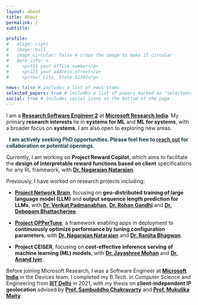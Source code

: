 ```yaml
---
layout: about
title: About
permalink: /
subtitle:

profile:
#   align: right
#   image: null
#   image_circular: false # crops the image to make it circular
#   more_info: >
#     <p>555 your office number</p>
#     <p>123 your address street</p>
#     <p>Your City, State 12345</p>

news: false # includes a list of news items
selected_papers: true # includes a list of papers marked as "selected={true}"
social: true # includes social icons at the bottom of the page
---
```


I am a **[Research Software Engineer 2](https://www.microsoft.com/en-us/research/people/karantandon)** at **[Microsoft Research India](https://www.microsoft.com/en-us/research/lab/microsoft-research-india)**. My primary **research interests** lie in **systems for ML** and **ML for systems**, with a broader focus on **systems**. I am also open to exploring new areas.

<div class="phd alert alert-info mb-4 text-center" role="alert">
    <p class="mb-0">
        <i class="fa-solid fa-bullhorn"></i>
        &nbsp;
        <b>
            I am actively seeking PhD opportunities.
            Please feel free to <a href="mailto:karan2dec@gmail.com">reach out</a> for collaboration or potential openings.
        </b>
    </p>
</div>
<style>
    .phd b, .phd i {
        color: #032830;
        font-weight: 600;
    }

    .phd a {
        color: #032830;
        text-decoration: underline;
    }
</style>

Currently, I am working on **Project Reward Copilot**, which aims to facilitate the **design of interpretable reward functions based on client** specifications for any RL framework, with **[Dr. Nagarajan Natarajan](https://www.microsoft.com/en-us/research/people/nagarajn)**.

Previously, I have worked on research projects including:

- **[Project Network Brain](https://www.microsoft.com/en-us/research/project/netbrain)**, focusing on **geo-distributed training of large language model (LLM)** and **output sequence length prediction for LLMs**, with **[Dr. Venkat Padmanabhan](https://www.microsoft.com/en-us/research/people/padmanab)**, **[Dr. Rohan Gandhi](https://www.microsoft.com/en-us/research/people/rohangandhi)** and **[Dr. Debopam Bhattacherjee](https://www.microsoft.com/en-us/research/people/debopamb)**.

- **[Project OPPerTune](https://www.microsoft.com/en-us/research/project/oppertune)**, a framework enabling apps in deployment to **continuously optimize performance by tuning configuration parameters**, with **[Dr. Nagarajan Natarajan](https://www.microsoft.com/en-us/research/people/nagarajn)** and **[Dr. Ranjita Bhagwan](https://scholar.google.co.in/citations?user=xhbf6_oAAAAJ)**.

- **Project CEISER**, focusing on **cost-effective inference serving of machine learning (ML) models**, with **[Dr. Jayashree Mohan](https://www.microsoft.com/en-us/research/people/jamohan)** and **[Dr. Anand Iyer](https://www.anand-iyer.com)**.

Before joining Microsoft Research, I was a Software Engineer at **[Microsoft India](https://www.microsoft.com/en-in/msidc)** in the Devices team. I completed my B.Tech. in Computer Science and Engineering from **[IIIT Delhi](https://www.iiitd.ac.in)** in 2021, with my thesis on **client-independent IP geolocation** advised by **[Prof. Sambuddho Chakravarty](https://www.iiitd.ac.in/sambuddho)** and **[Prof. Mukulika Maity](https://www.iiitd.ac.in/mukulika)**.
